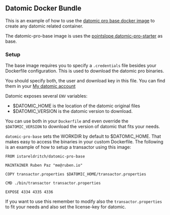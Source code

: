 ## Datomic Docker Bundle

This is an example of how to use the [datomic pro base docker image](https://hub.docker.com/r/istareldritch/datomic-pro-base/) to create any datomic related container.

The datomic-pro-base image is uses the [pointslope datomic-pro-starter](https://hub.docker.com/r/pointslope/datomic-pro-starter/) as base.

### Setup

The base image requires you to specify a `.credentials` file besides your Dockerfile configuration. This is used to download the datomic pro binaries.

You should specify both, the user and download key in this file. You can find them in your [My datomic account](https://my.datomic.com/account)


Datomic exposes several `ENV` variables:

- $DATOMIC_HOME is the location of the datomic original files
- $DATOMIC_VERSION is the datomic version to download.

You can use both in your `Dockerfile` and even override the `$DATOMIC_VERSION` to download the version of datomic that fits your needs.

`datomic-pro-base` sets the WORKDIR by default to $DATOMIC_HOME. That makes easy to access the binaries in your custom Dockerfile. The following is an example of how to setup a transactor using this image:

```
FROM istareldritch/datomic-pro-base

MAINTAINER Ruben Paz "me@ruben.io"

COPY transactor.properties $DATOMIC_HOME/transactor.properties

CMD ./bin/transactor transactor.properties

EXPOSE 4334 4335 4336
```

If you want to use this remember to modify also the `transactor.properties` to fit your needs and also set the license-key for datomic.
